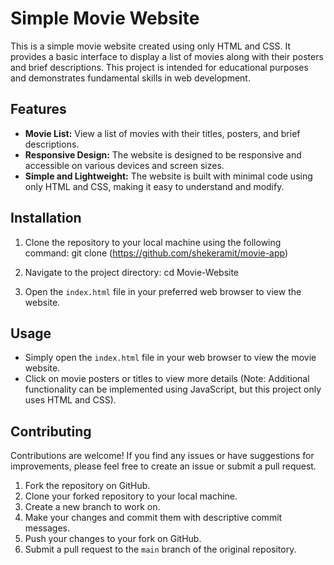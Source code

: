 # Simple Movie Website

This is a simple movie website created using only HTML and CSS. It provides a basic interface to display a list of movies along with their posters and brief descriptions. This project is intended for educational purposes and demonstrates fundamental skills in web development.

## Features

- **Movie List:** View a list of movies with their titles, posters, and brief descriptions.
- **Responsive Design:** The website is designed to be responsive and accessible on various devices and screen sizes.
- **Simple and Lightweight:** The website is built with minimal code using only HTML and CSS, making it easy to understand and modify.

## Installation

1. Clone the repository to your local machine using the following command:
git clone (https://github.com/shekeramit/movie-app)
2. Navigate to the project directory:
cd Movie-Website

3. Open the `index.html` file in your preferred web browser to view the website.

## Usage

- Simply open the `index.html` file in your web browser to view the movie website.
- Click on movie posters or titles to view more details (Note: Additional functionality can be implemented using JavaScript, but this project only uses HTML and CSS).

## Contributing

Contributions are welcome! If you find any issues or have suggestions for improvements, please feel free to create an issue or submit a pull request.

1. Fork the repository on GitHub.
2. Clone your forked repository to your local machine.
3. Create a new branch to work on.
4. Make your changes and commit them with descriptive commit messages.
5. Push your changes to your fork on GitHub.
6. Submit a pull request to the `main` branch of the original repository.
